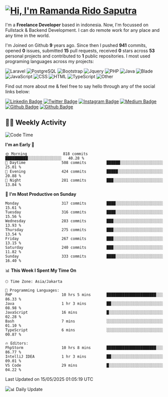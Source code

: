 # [![Hi, I'm Ramanda Rido Saputra](https://readme-typing-svg.herokuapp.com?size=24&vCenter=true&lines=%F0%9F%91%8B+Hi%2C+I'm+Ramanda+Rido+Saputra+;%F0%9F%92%BB+Fullstack+Web+Developer+)](https://git.io/typing-svg)

I'm a **Freelance Developer** based in indonesia. Now, I'm focussed on Fullstack & Backend Development. I can do remote work for any place and any time in the world.

I'm Joined on Github **9** years ago. Since then I pushed **941** commits, opened **0** issues, submitted **15** pull requests, received **0** stars across **53** personal projects and contributed to **1** public repositories.
I most used programing languages across my projects:

![Laravel](https://img.shields.io/badge/Laravel-FF2D20?flat&logo=laravel&logoColor=white)
![PostgreSQL](https://img.shields.io/badge/PostgreSQL-316192?flat&logo=postgresql&logoColor=white)
![Bootstrap](https://img.shields.io/badge/Bootstrap-563D7C?flat&logo=bootstrap&logoColor=white)
![Jquery](https://img.shields.io/badge/jQuery-0769AD?flat&logo=jquery&logoColor=white)
![PHP](https://img.shields.io/badge/-PHP-%234F5D95?style=flat&logo=PHP&logoColor=white)
![Java](https://img.shields.io/badge/-Java-%23b07219?style=flat&logo=Java&logoColor=white)
![Blade](https://img.shields.io/badge/-Blade-%23f7523f?style=flat&logo=Blade&logoColor=white)
![JavaScript](https://img.shields.io/badge/-JavaScript-%23f1e05a?style=flat&logo=JavaScript&logoColor=white)
![CSS](https://img.shields.io/badge/-CSS-%23663399?style=flat&logo=CSS&logoColor=white)
![HTML](https://img.shields.io/badge/-HTML-%23e34c26?style=flat&logo=HTML&logoColor=white)
![TypeScript](https://img.shields.io/badge/-TypeScript-%233178c6?style=flat&logo=TypeScript&logoColor=white)
![Other](https://img.shields.io/badge/-Other-%23ededed?style=flat&logo=Other&logoColor=white)

Find out more about me & feel free to say hello through any of the social links below:

[![Linkedin Badge](https://img.shields.io/badge/-ramandaaridogh-blue?style=flat&logo=Linkedin&logoColor=white&link=https://www.linkedin.com/in/ramanda-rido-saputra/)](https://www.linkedin.com/in/ramanda-rido-saputra/)
[![Twitter Badge](https://img.shields.io/badge/-ramandaaridogh-%231DA1F2.svg?style=flat&logo=twitter&logoColor=white&link=https://www.twitter.com/ramandaaridogh)](https://www.twitter.com/ramandaaridogh/)
[![Instagram Badge](https://img.shields.io/badge/-ramandaaridogh-purple?style=flat&logo=instagram&logoColor=white&link=https://instagram.com/ramandaaridogh_/)](https://instagram.com/ramandaaridogh_)
[![Medium Badge](https://img.shields.io/badge/-@ramandaaridogh-%2312100E.svg?style=flat&logo=Medium&logoColor=white&link=https://medium.com/@ramandaaridogh/)](https://medium.com/@ramandaaridogh)
[![Github Badge](https://img.shields.io/badge/-@ramandaaridogh-100000.svg?style=flat&logo=github&logoColor=white&link=https://github.com/ramandaaridogh)](https://github.com/ramandaaridogh)
[![Github Badge](https://img.shields.io/badge/-@mxcode-100000.svg?style=flat&logo=github&logoColor=white&link=https://github.com/ramanda-mxcode)](https://github.com/ramanda-mxcode)

## 👨‍💻 Weekly Activity
<!--START_SECTION:waka-->
![Code Time](http://img.shields.io/badge/Code%20Time-1%2C145%20hrs%209%20mins-blue)

**I'm an Early 🐤** 

```text
🌞 Morning                818 commits         ██████████░░░░░░░░░░░░░░░   40.28 % 
🌆 Daytime                508 commits         ██████░░░░░░░░░░░░░░░░░░░   25.01 % 
🌃 Evening                424 commits         █████░░░░░░░░░░░░░░░░░░░░   20.88 % 
🌙 Night                  281 commits         ███░░░░░░░░░░░░░░░░░░░░░░   13.84 % 
```
📅 **I'm Most Productive on Sunday** 

```text
Monday                   317 commits         ████░░░░░░░░░░░░░░░░░░░░░   15.61 % 
Tuesday                  316 commits         ████░░░░░░░░░░░░░░░░░░░░░   15.56 % 
Wednesday                283 commits         ███░░░░░░░░░░░░░░░░░░░░░░   13.93 % 
Thursday                 275 commits         ███░░░░░░░░░░░░░░░░░░░░░░   13.54 % 
Friday                   267 commits         ███░░░░░░░░░░░░░░░░░░░░░░   13.15 % 
Saturday                 240 commits         ███░░░░░░░░░░░░░░░░░░░░░░   11.82 % 
Sunday                   333 commits         ████░░░░░░░░░░░░░░░░░░░░░   16.40 % 
```


📊 **This Week I Spent My Time On** 

```text
🕑︎ Time Zone: Asia/Jakarta

💬 Programming Languages: 
PHP                      10 hrs 5 mins       ██████████████████████░░░   86.33 % 
Java                     1 hr 3 mins         ██░░░░░░░░░░░░░░░░░░░░░░░   08.98 % 
JavaScript               16 mins             █░░░░░░░░░░░░░░░░░░░░░░░░   02.28 % 
Bash                     7 mins              ░░░░░░░░░░░░░░░░░░░░░░░░░   01.10 % 
TypeScript               6 mins              ░░░░░░░░░░░░░░░░░░░░░░░░░   00.87 % 

🔥 Editors: 
PhpStorm                 10 hrs 8 mins       ██████████████████████░░░   86.77 % 
IntelliJ IDEA            1 hr 3 mins         ██░░░░░░░░░░░░░░░░░░░░░░░   09.01 % 
VS Code                  29 mins             █░░░░░░░░░░░░░░░░░░░░░░░░   04.22 % 
```


 Last Updated on 15/05/2025 01:05:19 UTC
<!--END_SECTION:waka-->

![📊 Daily Update](https://github.com/ramandaaridogh/ramandaaridogh/actions/workflows/update-activity.yml/badge.svg)

